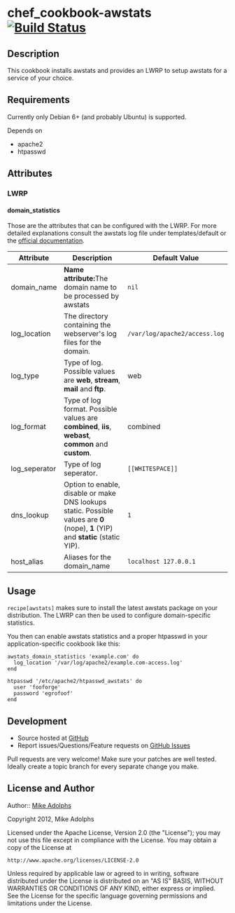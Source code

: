 chef_cookbook-awstats [![Build Status](https://secure.travis-ci.org/fooforge/chef-cookbook_awstats.png)](http://travis-ci.org/fooforge/chef-cookbook_awstats)
=========================

Description
-----------

This cookbook installs awstats and provides an LWRP to setup awstats for a service of your choice.

Requirements
------------

Currently only Debian 6+ (and probably Ubuntu) is supported.

Depends on
* apache2
* htpasswd

Attributes
----------

### LWRP

#### domain_statistics

Those are the attributes that can be configured with the LWRP. For more detailed explanations consult the awstats log file under templates/default or the [official documentation](http://awstats.sourceforge.net/#DOC).

<table>
  <thead>
    <tr>
      <th>Attribute</th>
      <th>Description</th>
      <th>Default Value</th>
    </tr>
  </thead>
  <tbody>
    <tr>
      <td>domain_name</td>
      <td>
        <b>Name attribute:</b>The domain name to be processed by awstats
      </td>
      <td><code>nil</code></td>
    </tr>
    <tr>
      <td>log_location</td>
      <td>
        The directory containing the webserver's log files for the domain.
      </td>
      <td><code>/var/log/apache2/access.log</code></td>
    </tr>
    <tr>
      <td>log_type</td>
      <td>
        Type of log. Possible values are <strong>web</strong>, <strong>stream</strong>, <strong>mail</strong> and <strong>ftp</strong>.
      </td>
      <td>web</td>
    </tr>
    <tr>
      <td>log_format</td>
      <td>
        Type of log format. Possible values are <strong>combined</strong>, <strong>iis</strong>, <strong>webast</strong>, <strong>common</strong> and <strong>custom</strong>.
      </td>
      <td>combined</td>
    </tr>
    <tr>
      <td>log_seperator</td>
      <td>
        Type of log seperator.
      </td>
      <td><code>[[WHITESPACE]]</code></td>
    </tr>
    <tr>
      <td>dns_lookup</td>
      <td>
        Option to enable, disable or make DNS lookups static. Possible values are <strong>0</strong> (nope), <strong>1</strong> (YIP) and <strong>static</strong> (static YIP).
      </td>
      <td><code>1</code></td>
    </tr>
    <tr>
      <td>host_alias</td>
      <td>
        Aliases for the domain_name
      </td>
      <td><code>localhost 127.0.0.1</code></td>
    </tr>
  </tbody>
</table>

Usage
-----

`recipe[awstats]` makes sure to install the latest awstats package on your distribution. The LWRP can then be used to configure domain-specific statistics.

You then can enable awstats statistics and a proper htpasswd in your application-specific cookbook like this:

    awstats_domain_statistics 'example.com' do
      log_location '/var/log/apache2/example.com-access.log'
    end
    
    htpasswd '/etc/apache2/htpasswd_awstats' do
      user 'fooforge'
      password 'egrofoof'
    end

Development
-----------

* Source hosted at [GitHub](https://github.com/fooforge/chef-cookbook_awstats)
* Report issues/Questions/Feature requests on [GitHub Issues](https://github.com/fooforge/chef-cookbook_awstats/issues)

Pull requests are very welcome! Make sure your patches are well tested.
Ideally create a topic branch for every separate change you make.

License and Author
------------------

Author:: [Mike Adolphs](http://fooforge.com)

Copyright 2012, Mike Adolphs

Licensed under the Apache License, Version 2.0 (the "License");
you may not use this file except in compliance with the License.
You may obtain a copy of the License at

    http://www.apache.org/licenses/LICENSE-2.0

Unless required by applicable law or agreed to in writing, software
distributed under the License is distributed on an "AS IS" BASIS,
WITHOUT WARRANTIES OR CONDITIONS OF ANY KIND, either express or implied.
See the License for the specific language governing permissions and
limitations under the License.
